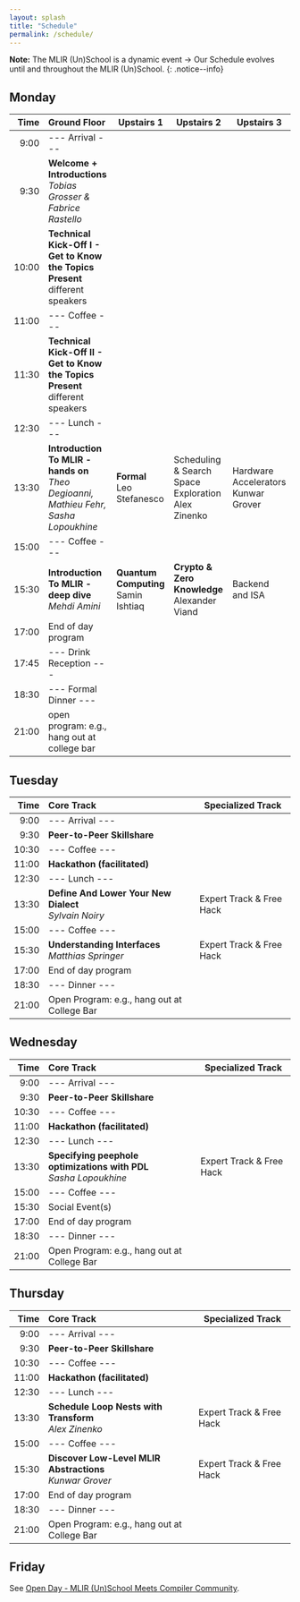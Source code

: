 ```yaml
---
layout: splash
title: "Schedule"
permalink: /schedule/
---
```


**Note:** The MLIR (Un)School is a dynamic event → Our Schedule evolves until and throughout the MLIR (Un)School.
{: .notice--info}

## Monday

| Time  | Ground Floor                                                                              | Upstairs 1                              | Upstairs 2                                               | Upstairs 3                                 |
|-----: |:------------------------------------------------------------------------------------------| ----------------------------------------| ---------------------------------------------------------| -------------------------------------------|
|  9:00 | --- Arrival ---                                                                           |                                         |                                                          |                                            |
|  9:30 | **Welcome + Introductions** <br>*Tobias Grosser & Fabrice Rastello*                       |                                         |                                                          |                                            |
| 10:00 | **Technical Kick-Off I - Get to Know the Topics Present** <br> different speakers         |                                         |                                                          |                                            |
| 11:00 | --- Coffee ---                                                                            |                                         |                                                          |                                            |
| 11:30 | **Technical Kick-Off II - Get to Know the Topics Present** <br> different speakers        |                                         |                                                          |                                            |
| 12:30 | --- Lunch ---                                                                             |                                         |                                                          |                                            |
| 13:30 | **Introduction To MLIR - hands on** <br> *Theo Degioanni, Mathieu Fehr, Sasha Lopoukhine* | **Formal**<br> Leo Stefanesco           | Scheduling & Search Space Exploration <br> Alex Zinenko  | Hardware Accelerators <br> Kunwar Grover   |
| 15:00 | --- Coffee ---                                                                            |                                         |                                                          |                                            |
| 15:30 | **Introduction To MLIR - deep dive** <br> *Mehdi Amini*                                   | **Quantum Computing**<br> Samin Ishtiaq | **Crypto & Zero Knowledge**<br> Alexander Viand          | Backend and ISA <br>                       |
| 17:00 | End of day program                                                                        |                                         |                                                          |                                            |
| 17:45 | --- Drink Reception ---					                            |                                         |                                                          |                                            |
| 18:30 | --- Formal Dinner ---                                                                     |                                         |                                                          |                                            |
| 21:00 | open program: e.g., hang out at college bar                                               |                                         |                                                          |                                            |

## Tuesday

| Time  |  Core Track                                                            | Specialized Track                 |
|-----: |:------------------------------------------------------------------- | ------------------------ |
|  9:00 | --- Arrival ---                                                     |                          |
|  9:30 | **Peer-to-Peer Skillshare**                                         |                          |
| 10:30 | --- Coffee ---                                                      |                          |
| 11:00 | **Hackathon (facilitated)**                                          |                          |
| 12:30 | --- Lunch ---                                                       |                          |
| 13:30 | **Define And Lower Your New Dialect** <br> *Sylvain Noiry*           | Expert Track & Free Hack |
| 15:00 | --- Coffee ---                                                      |                          |
| 15:30 | **Understanding Interfaces** <br> *Matthias Springer*   | Expert Track & Free Hack |
| 17:00 | End of day program                                                  |                          |
| 18:30 | --- Dinner ---                                               |                          |
| 21:00 | Open Program: e.g., hang out at College Bar                         |                          |

## Wednesday

| Time  |  Core Track                                                            | Specialized Track                 |
|-----: |:------------------------------------------------------------------- | ------------------------ |
|  9:00 | --- Arrival ---                                                     |                          |
|  9:30 | **Peer-to-Peer Skillshare**                                         |                          |
| 10:30 | --- Coffee ---                                                      |                          |
| 11:00 | **Hackathon (facilitated)**                                          |                          |
| 12:30 | --- Lunch ---                                                       |                          |
| 13:30 | **Specifying peephole optimizations with PDL** <br> *Sasha Lopoukhine*           | Expert Track & Free Hack |
| 15:00 | --- Coffee ---                                                      |                          |
| 15:30 | Social Event(s)   | |
| 17:00 | End of day program                                                  |                          |
| 18:30 | --- Dinner ---                                               |                          |
| 21:00 | Open Program: e.g., hang out at College Bar                         |                          |

## Thursday

| Time  |  Core Track                                                            | Specialized Track                 |
|-----: |:------------------------------------------------------------------- | ------------------------ |
|  9:00 | --- Arrival ---                                                     |                          |
|  9:30 | **Peer-to-Peer Skillshare**                                         |                          |
| 10:30 | --- Coffee ---                                                      |                          |
| 11:00 | **Hackathon (facilitated)**                                          |                          |
| 12:30 | --- Lunch ---                                                       |                          |
| 13:30 | **Schedule Loop Nests with Transform** <br> *Alex Zinenko*   | Expert Track & Free Hack |
| 15:00 | --- Coffee ---                                                      |                          |
| 15:30 | **Discover Low-Level MLIR Abstractions** <br> *Kunwar Grover*           | Expert Track & Free Hack |
| 17:00 | End of day program                                                  |                          |
| 18:30 | --- Dinner ---                                               |                          |
| 21:00 | Open Program: e.g., hang out at College Bar                         |                          |

## Friday

See [Open Day - MLIR (Un)School Meets Compiler Community](/open-friday).
